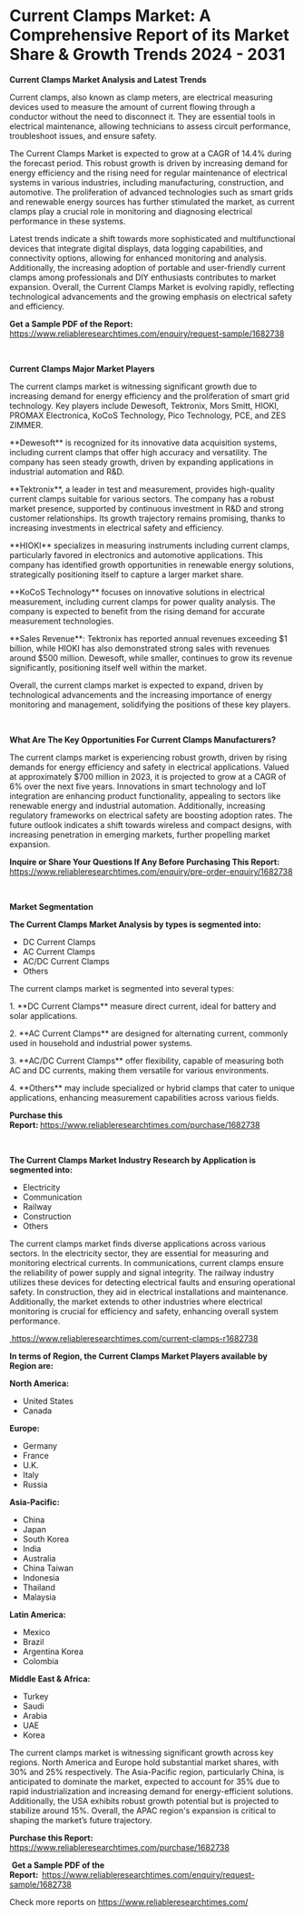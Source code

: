 <p><h1>Current Clamps Market: A Comprehensive Report of its Market Share & Growth Trends 2024 - 2031</h1></p><p><strong>Current Clamps Market Analysis and Latest Trends</strong></p>
<p><p>Current clamps, also known as clamp meters, are electrical measuring devices used to measure the amount of current flowing through a conductor without the need to disconnect it. They are essential tools in electrical maintenance, allowing technicians to assess circuit performance, troubleshoot issues, and ensure safety.</p><p>The Current Clamps Market is expected to grow at a CAGR of 14.4% during the forecast period. This robust growth is driven by increasing demand for energy efficiency and the rising need for regular maintenance of electrical systems in various industries, including manufacturing, construction, and automotive. The proliferation of advanced technologies such as smart grids and renewable energy sources has further stimulated the market, as current clamps play a crucial role in monitoring and diagnosing electrical performance in these systems.</p><p>Latest trends indicate a shift towards more sophisticated and multifunctional devices that integrate digital displays, data logging capabilities, and connectivity options, allowing for enhanced monitoring and analysis. Additionally, the increasing adoption of portable and user-friendly current clamps among professionals and DIY enthusiasts contributes to market expansion. Overall, the Current Clamps Market is evolving rapidly, reflecting technological advancements and the growing emphasis on electrical safety and efficiency.</p></p>
<p><strong>Get a Sample PDF of the Report:&nbsp;</strong> <a href="https://www.reliableresearchtimes.com/enquiry/request-sample/1682738?utm_campaign=2006&utm_medium=2&utm_source=Github&utm_content=ia&utm_term=30122024&utm_id=current-clamps">https://www.reliableresearchtimes.com/enquiry/request-sample/1682738</a></p>
<p>&nbsp;</p>
<p><strong>Current Clamps Major Market Players</strong></p>
<p><p>The current clamps market is witnessing significant growth due to increasing demand for energy efficiency and the proliferation of smart grid technology. Key players include Dewesoft, Tektronix, Mors Smitt, HIOKI, PROMAX Electronica, KoCoS Technology, Pico Technology, PCE, and ZES ZIMMER.</p><p>**Dewesoft** is recognized for its innovative data acquisition systems, including current clamps that offer high accuracy and versatility. The company has seen steady growth, driven by expanding applications in industrial automation and R&D.</p><p>**Tektronix**, a leader in test and measurement, provides high-quality current clamps suitable for various sectors. The company has a robust market presence, supported by continuous investment in R&D and strong customer relationships. Its growth trajectory remains promising, thanks to increasing investments in electrical safety and efficiency.</p><p>**HIOKI** specializes in measuring instruments including current clamps, particularly favored in electronics and automotive applications. This company has identified growth opportunities in renewable energy solutions, strategically positioning itself to capture a larger market share.</p><p>**KoCoS Technology** focuses on innovative solutions in electrical measurement, including current clamps for power quality analysis. The company is expected to benefit from the rising demand for accurate measurement technologies.</p><p>**Sales Revenue**: Tektronix has reported annual revenues exceeding $1 billion, while HIOKI has also demonstrated strong sales with revenues around $500 million. Dewesoft, while smaller, continues to grow its revenue significantly, positioning itself well within the market.</p><p>Overall, the current clamps market is expected to expand, driven by technological advancements and the increasing importance of energy monitoring and management, solidifying the positions of these key players.</p></p>
<p>&nbsp;</p>
<p><strong>What Are The Key Opportunities For Current Clamps Manufacturers?</strong></p>
<p><p>The current clamps market is experiencing robust growth, driven by rising demands for energy efficiency and safety in electrical applications. Valued at approximately $700 million in 2023, it is projected to grow at a CAGR of 6% over the next five years. Innovations in smart technology and IoT integration are enhancing product functionality, appealing to sectors like renewable energy and industrial automation. Additionally, increasing regulatory frameworks on electrical safety are boosting adoption rates. The future outlook indicates a shift towards wireless and compact designs, with increasing penetration in emerging markets, further propelling market expansion.</p></p>
<p><strong>Inquire or Share Your Questions If Any Before Purchasing This Report:</strong> <a href="https://www.reliableresearchtimes.com/enquiry/pre-order-enquiry/1682738?utm_campaign=2006&utm_medium=2&utm_source=Github&utm_content=ia&utm_term=30122024&utm_id=current-clamps">https://www.reliableresearchtimes.com/enquiry/pre-order-enquiry/1682738</a></p>
<p>&nbsp;</p>
<p><strong>Market Segmentation</strong></p>
<p><strong>The Current Clamps Market Analysis by types is segmented into:</strong></p>
<p><ul><li>DC Current Clamps</li><li>AC Current Clamps</li><li>AC/DC Current Clamps</li><li>Others</li></ul></p>
<p><p>The current clamps market is segmented into several types: </p><p>1. **DC Current Clamps** measure direct current, ideal for battery and solar applications. </p><p>2. **AC Current Clamps** are designed for alternating current, commonly used in household and industrial power systems. </p><p>3. **AC/DC Current Clamps** offer flexibility, capable of measuring both AC and DC currents, making them versatile for various environments. </p><p>4. **Others** may include specialized or hybrid clamps that cater to unique applications, enhancing measurement capabilities across various fields.</p></p>
<p><strong>Purchase this Report:&nbsp;</strong><a href="https://www.reliableresearchtimes.com/purchase/1682738?utm_campaign=2006&utm_medium=2&utm_source=Github&utm_content=ia&utm_term=30122024&utm_id=current-clamps">https://www.reliableresearchtimes.com/purchase/1682738</a></p>
<p>&nbsp;</p>
<p><strong>The Current Clamps Market Industry Research by Application is segmented into:</strong></p>
<p><ul><li>Electricity</li><li>Communication</li><li>Railway</li><li>Construction</li><li>Others</li></ul></p>
<p><p>The current clamps market finds diverse applications across various sectors. In the electricity sector, they are essential for measuring and monitoring electrical currents. In communications, current clamps ensure the reliability of power supply and signal integrity. The railway industry utilizes these devices for detecting electrical faults and ensuring operational safety. In construction, they aid in electrical installations and maintenance. Additionally, the market extends to other industries where electrical monitoring is crucial for efficiency and safety, enhancing overall system performance.</p></p>
<p><a href="https://www.reliableresearchtimes.com/current-clamps-r1682738?utm_campaign=2006&utm_medium=2&utm_source=Github&utm_content=ia&utm_term=30122024&utm_id=current-clamps">&nbsp;https://www.reliableresearchtimes.com/current-clamps-r1682738</a></p>
<p><strong>In terms of Region, the Current Clamps Market Players available by Region are:</strong></p>
<p>
    <p> <strong> North America: </strong>
        <ul>
            <li>United States</li>
            <li>Canada</li>
        </ul>
        </p> 
    <p> <strong> Europe: </strong>
        <ul>
            <li>Germany</li>
            <li>France</li>
            <li>U.K.</li>
            <li>Italy</li>
            <li>Russia</li>
        </ul>
        </p> 
    <p> <strong> Asia-Pacific: </strong>
        <ul>
            <li>China</li>
            <li>Japan</li>
            <li>South Korea</li>
            <li>India</li>
            <li>Australia</li>
            <li>China Taiwan</li>
            <li>Indonesia</li>
            <li>Thailand</li>
            <li>Malaysia</li>
        </ul>
        </p> 
    <p> <strong> Latin America: </strong>
        <ul>
            <li>Mexico</li>
            <li>Brazil</li>
            <li>Argentina Korea</li>
            <li>Colombia</li>
        </ul>
        </p> 
    <p> <strong> Middle East & Africa: </strong>
        <ul>
            <li>Turkey</li>
            <li>Saudi</li>
            <li>Arabia</li>
            <li>UAE</li>
            <li>Korea</li>
        </ul>
    </p>
    </p>
<p><p>The current clamps market is witnessing significant growth across key regions. North America and Europe hold substantial market shares, with 30% and 25% respectively. The Asia-Pacific region, particularly China, is anticipated to dominate the market, expected to account for 35% due to rapid industrialization and increasing demand for energy-efficient solutions. Additionally, the USA exhibits robust growth potential but is projected to stabilize around 15%. Overall, the APAC region's expansion is critical to shaping the market’s future trajectory.</p></p>
<p><strong>Purchase this Report: </strong><a href="https://www.reliableresearchtimes.com/purchase/1682738?utm_campaign=2006&utm_medium=2&utm_source=Github&utm_content=ia&utm_term=30122024&utm_id=current-clamps">https://www.reliableresearchtimes.com/purchase/1682738</a></p>
<p>&nbsp;<strong>Get a Sample PDF of the Report:&nbsp;&nbsp;</strong><a href="https://www.reliableresearchtimes.com/enquiry/request-sample/1682738?utm_campaign=2006&utm_medium=2&utm_source=Github&utm_content=ia&utm_term=30122024&utm_id=current-clamps">https://www.reliableresearchtimes.com/enquiry/request-sample/1682738</a></p>
<p><strong></strong></p>
<p>Check more reports on <a href="https://www.reliableresearchtimes.com/?utm_campaign=2006&utm_medium=2&utm_source=Github&utm_content=ia&utm_term=30122024&utm_id=current-clamps">https://www.reliableresearchtimes.com/</a></p>